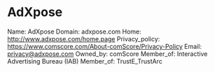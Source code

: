
# AdXpose

Name: AdXpose
Domain: adxpose.com
Home: http://www.adxpose.com/home.page
Privacy_policy: https://www.comscore.com/About-comScore/Privacy-Policy
Email: privacy@adxpose.com
Owned_by: comScore
Member_of: Interactive Advertising Bureau (IAB)
Member_of: TrustE_TrustArc
